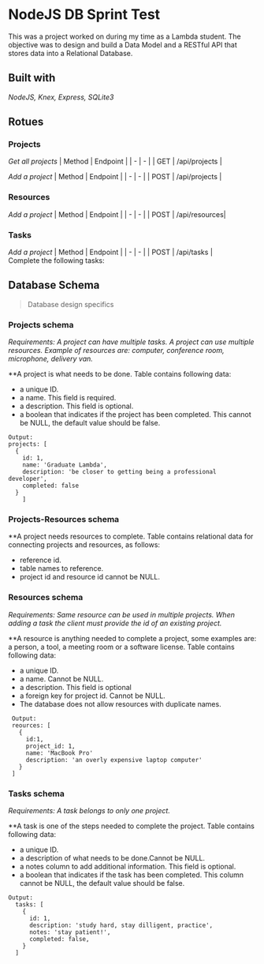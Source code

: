 
# NodeJS DB Sprint Test
This was a project worked on during my time as a Lambda student. The objective was to design and build a Data Model and a RESTful API that stores data into a Relational Database.


## Built with
*NodeJS, Knex, Express, SQLite3*

## Rotues

### Projects

*Get all projects*
| Method | Endpoint      |
| - | - |
| GET    | /api/projects | 

*Add a project*
| Method | Endpoint      |
| - | - |
| POST   | /api/projects | 

### Resources
*Add a project*
| Method | Endpoint      |
| - | - |
| POST   | /api/resources| 

### Tasks
*Add a project*
| Method | Endpoint      |
| - | - |
| POST   | /api/tasks    |  
Complete the following tasks:



## Database Schema
> Database design specifics

### Projects schema
*Requirements: A project can have multiple tasks.  A project can use multiple resources. Example of resources are: computer, conference room, microphone, delivery van.*

**A project is what needs to be done. Table contains following data:

 - a unique ID.
 - a name. This field is required.
 - a description. This field is optional.
 - a boolean that indicates if the project has been completed. This cannot be NULL, the default value should be false.
 
  ```
  Output:
  projects: [
    {
      id: 1,
      name: 'Graduate Lambda',
      description: 'be closer to getting being a professional developer',
      completed: false
    }
      ]
 ```
 
 ### Projects-Resources schema
 
 **A project needs resources to complete. Table contains relational data for connecting projects and resources, as follows:
 
 - reference id.
 - table names to reference.
 - project id and resource id cannot be NULL.
 
 
 ### Resources schema
 *Requirements:  Same resource can be used in multiple projects. When adding a task the client must provide the id of an existing project.*

**A resource is anything needed to complete a project, some examples are: a person, a tool, a meeting room or a software license. Table contains following data:

 - a unique ID.
 - a name. Cannot be NULL.
 - a description. This field is optional
 - a foreign key for project id. Cannot be NULL.
 - The database does not allow resources with duplicate names.
 
 ```
  Output:
  reources: [
    {
      id:1,
      project_id: 1,
      name: 'MacBook Pro'
      description: 'an overly expensive laptop computer'
    }
  ]
```

### Tasks schema
*Requirements: A task belongs to only one project.* 

**A task is one of the steps needed to complete the project. Table contains following data:

 - a unique ID.
 - a description of what needs to be done.Cannot be NULL.
 - a notes column to add additional information. This field is optional.
 - a boolean that indicates if the task has been completed. This column cannot be NULL, the default value should be false.

```
Output:
  tasks: [
    {
      id: 1,
      description: 'study hard, stay dilligent, practice',
      notes: 'stay patient!', 
      completed: false,
    }
  ]
```
